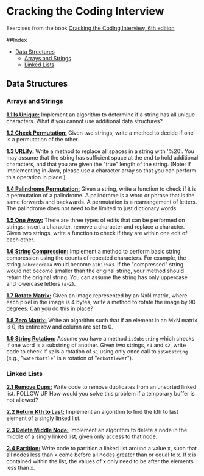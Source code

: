 # Cracking the Coding Interview

Exercises from the book [Cracking the Coding Interview, 6th edition](http://www.crackingthecodinginterview.com/)

##Index
* [Data Structures](#data-structures)
  * [Arrays and Strings](#arrays-and-strings)
  * [Linked Lists](#linked-lists)
  
## Data Structures
### Arrays and Strings
**[1.1 Is Unique:](https://github.com/munyari/CTCI/blob/master/Data_Structures/Array_String/UniqueString.java)** Implement an algorithm to determine if a string has all unique characters. What if you cannot use additional data structures?

**[1.2 Check Permutation:](https://github.com/munyari/CTCI/blob/master/Data_Structures/Array_String/CheckPermutation.java)** Given two strings, write a method to decide if one is a permutation of the other.

**[1.3 URLify:](https://github.com/munyari/CTCI/blob/master/Data_Structures/Array_String/URLify.java)** Write a method to replace all spaces in a string with '%20'. You may assume that the string has sufficient space at the end to hold additional characters, and that you are given the "true" length of the string. (Note: If implementing in Java, please use a character array so that you can perform this operation in place.)

**[1.4 Palindrome Permutation:](https://github.com/munyari/CTCI/blob/master/Data_Structures/Array_String/PalindromePermutation.java)** Given a string, write a function to check if it is a permutation of a palindrome. A palindrome is a word or phrase that is the same forwards and backwards. A permutation is a rearrangement of letters. The palindrome does not need to be limited to just dictionary words.

**[1.5 One Away:](https://github.com/munyari/CTCI/blob/master/Data_Structures/Array_String/OneAway.java)** There are three types of edits that can be performed on strings: insert a character, remove a character and replace a character. Given two strings, write a function to check if they are within one edit of each other.

**[1.6 String Compression:](https://github.com/munyari/CTCI/blob/master/Data_Structures/Array_String/StringCompression.java)** Implement a method to perform basic string compression using the counts of repeated characters. For example, the string `aabcccccaaa` would become `a2b1c5a3`. If the "compressed" string would not become smaller than the original string, your method should return the original string. You can assume the string has only uppercase and lowercase letters (a-z).

**[1.7 Rotate Matrix:](https://github.com/munyari/CTCI/blob/master/Data_Structures/Array_String/RotateMatrix.java)** Given an image represented by an NxN matrix, where each pixel in the image is 4 bytes, write a method to rotate the image by 90 degrees. Can you do this in place?

**[1.8 Zero Matrix:](https://github.com/munyari/CTCI/blob/master/Data_Structures/Array_String/ZeroMatrix.java)** Write an algorithm such that if an element in an MxN matrix is 0, its entire row and column are set to 0.

**[1.9 String Rotation:](https://github.com/munyari/CTCI/blob/master/Data_Structures/Array_String/StringRotation.java)** Assume you have a method `isSubstring` which checks if one word is a substring of another. Given two strings, `s1` and `s2`, write code to check if `s2` is a rotation of `s1` using only once call to `isSubstring` (e.g., "`waterbottle`" is a rotation of "`erbottlewat`").

### Linked Lists
**[2.1 Remove Dups:](https://github.com/munyari/CTCI/blob/master/Data_Structures/Linked_List/RemoveDuplicates.java)** Write code to remove duplicates from an unsorted linked list.
FOLLOW UP
How would you solve this problem if a temporary buffer is not allowed?

**[2.2 Return Kth to Last:](https://github.com/munyari/CTCI/blob/master/Data_Structures/Linked_List/KthToLast.java)** Implement an algorithm to find the kth to last element of a singly linked list.

**[2.3 Delete Middle Node:](https://github.com/munyari/CTCI/blob/master/Data_Structures/Linked_List/DeleteMiddleNode.java)** Implement an algorithm to delete a node in the middle of a singly linked list, given only access to that node.


**[2.4 Partition:](https://github.com/munyari/CTCI/blob/master/Data_Structures/Linked_List/Partition.java)** Write code to partition a linked list around a value x, such that all nodes less than x come before all nodes greater than or equal to x. If x is contained within the list, the values of x only need to be after the elements less than x.

